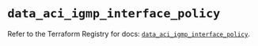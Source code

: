 # `data_aci_igmp_interface_policy`

Refer to the Terraform Registry for docs: [`data_aci_igmp_interface_policy`](https://registry.terraform.io/providers/ciscodevnet/aci/2.17.0/docs/data-sources/igmp_interface_policy).

